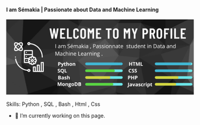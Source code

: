 #### I am Sémakia | Passionate about Data and Machine Learning
![I am Sémakia | Passionate about Data and Machine Learning](images/Git_banner.png)


Skills: Python , SQL , Bash , Html , Css 

- 🔭 I’m currently working on this page. 




